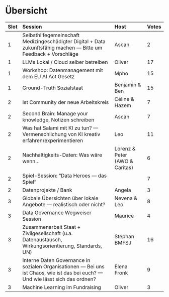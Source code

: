 # Übersicht 


| Slot | Session | Host | Votes |
| :---- | :---- | :---- | :---- |
| 1 | Selbsthilfegemeinschaft Medizingeschädigter Digital \+ Data zukunftsfähig machen — Bitte um Feedback \+ Vorschläge | Ascan | 2 |
| 1 | LLMs Lokal / Cloud selber betreiben | Oliver | 17 |
| 1 | Workshop: Datenmanagement mit dem EU AI Act Gesetz | Mpho | 15 |
| 1 | Ground-Truth Sozialstaat | Benjamin & Ben | 15 |
| 2 | Ist Community der neue Arbeitskreis | Céline & Hazem | 7 |
| 2 | Second Brain: Manage your knowledge, Notizen schreiben  | Ascan | 7 |
| 2 | Was hat Salami mit KI zu tun? — Vermenschlichung von KI kreativ erfahren/experimentieren | Leo | 11 |
| 2 | Nachhaltigkeits-Daten: Was wäre wenn… | Lorenz & Peter (AWO & Caritas) | 6 |
| 2 | Spiel-Session: “Data Heroes — das Spiel” |  | 7 |
| 2 | Datenprojekte / Bank | Angela | 3 |
| 3 | Globale Übersichten über lokale Angebote — realistisch oder nicht? | Nevena & Leo | 8 |
| 3 | Data Governance Wegweiser Session | Maurice | 4 |
| 3 | Zusammenarbeit Staat \+ Zivilgesellschaft (u.a. Datenaustausch, Wirkungsorientierung, Standards, UN) | Stephan BMFSJ | 16 |
| 3 | Interne Daten Governance in sozialen Organisationen — Bei uns ist Chaos, wie ist das bei euch? — Und wie lässt sich das ordnen? | Elena Fronk | 9 |
| 3 | Machine Learning im Fundraising | Oliver | 3 |